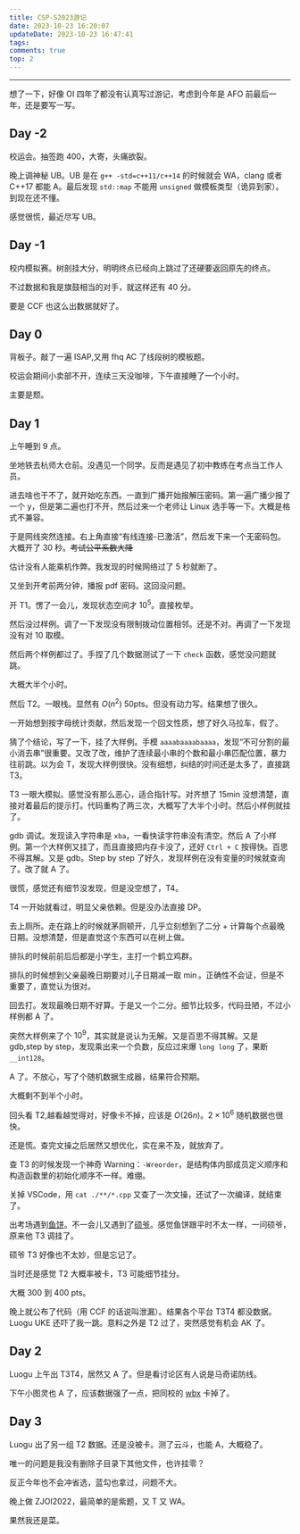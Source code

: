 ```yaml
---
title: CSP-S2023游记
date: 2023-10-23 16:20:07
updateDate: 2023-10-23 16:47:41
tags:
comments: true
top: 2
---
```


---
<!--more-->

想了一下，好像 OI 四年了都没有认真写过游记，考虑到今年是 AFO 前最后一年，还是要写一写。

## Day -2

校运会。抽签跑 400，大寄，头痛欲裂。

晚上调神秘 UB。UB 是在 `g++ -std=c++11/c++14` 的时候就会 WA，clang 或者 C++17 都能 A。最后发现 `std::map` 不能用 `unsigned` 做模板类型（诡异到家）。到现在还不懂。

感觉很慌，最近尽写 UB。

## Day -1

校内模拟赛。树剖挂大分，明明终点已经向上跳过了还硬要返回原先的终点。

不过数据和我是旗鼓相当的对手，就这样还有 40 分。

要是 CCF 也这么出数据就好了。

## Day 0

背板子。敲了一遍 ISAP,又用 fhq AC 了线段树的模板题。

校运会期间小卖部不开，连续三天没咖啡，下午直接睡了一个小时。

主要是颓。

## Day 1

上午睡到 9 点。

坐地铁去杭师大仓前。没遇见一个同学。反而是遇见了初中教练在考点当工作人员。

进去啥也干不了，就开始吃东西。一直到广播开始报解压密码。第一遍广播少报了一个 y，但是第二遍也打不开，然后过来一个老师让 Linux 选手等一下。大概是格式不兼容。

于是网线突然连接。右上角直接“有线连接-已激活”，然后发下来一个无密码包。大概开了 30 秒。~~考试公平系数大降~~

估计没有人能乘机作弊。我发现的时候网络过了 5 秒就断了。

又坐到开考前两分钟，播报 pdf 密码。这回没问题。

开 T1。愣了一会儿，发现状态空间才 $10^5$。直接枚举。

然后没过样例。调了一下发现没有限制拨动位置相邻。还是不对。再调了一下发现没有对 10 取模。

然后两个样例都过了。手捏了几个数据测试了一下 `check` 函数，感觉没问题就跳。

大概大半个小时。

然后 T2。一眼栈。显然有 $O(n^2)$ 50pts。但没有动力写。结果想了很久。

一开始想到按字母统计贡献，然后发现一个回文性质，想了好久马拉车，假了。

猜了个结论，写了一下，挂了大样例。手模 `aaaabaaaabaaaa`，发现“不可分割的最小消去串”很重要。又改了改，维护了连续最小串的个数和最小串匹配位置，暴力往前跳。以为会 T，发现大样例很快。没有细想，纠结的时间还是太多了，直接跳 T3。

T3 一眼大模拟。感觉没有那么恶心，适合指针写。对齐想了 15min 没想清楚，直接对着最后的提示打。代码重构了两三次，大概写了大半个小时。然后小样例就挂了。

gdb 调试。发现读入字符串是 `xba`，一看快读字符串没有清空。然后 A 了小样例。第一个大样例又挂了，而且直接把内存卡没了，还好 `Ctrl + C` 按得快。百思不得其解。又是 gdb。Step by step 了好久，发现样例在没有变量的时候就查询了。改了就 A 了。

很慌，感觉还有细节没发现，但是没空想了，T4。

T4 一开始就看过，明显父亲依赖。但是没办法直接 DP。

去上厕所。走在路上的时候就茅厕顿开，几乎立刻想到了二分 + 计算每个点最晚日期。没想清楚，但是直觉这个东西可以在树上做。

排队的时候前前后后都是小学生，主打一个鹤立鸡群。

排队的时候想到父亲最晚日期要对儿子日期减一取 $\min$。正确性不会证，但是不重要了，直觉认为很对。

回去打。发现最晚日期不好算。于是又一个二分。细节比较多，代码丑陋，不过小样例都 A 了。

突然大样例来了个 $10^9$，其实就是说认为无解。又是百思不得其解。又是 gdb,step by step，发现乘出来一个负数，反应过来爆 `long long` 了，果断 `__int128`。

A 了。不放心，写了个随机数据生成器，结果符合预期。

大概剩不到半个小时。

回头看 T2,越看越觉得对，好像卡不掉，应该是 $O(26n)$。$2\times 10^6$ 随机数据也很快。

还是慌。查完文操之后居然又想优化，实在来不及，就放弃了。

查 T3 的时候发现一个神奇 Warning：`-Wreorder`，是结构体内部成员定义顺序和构造函数里的初始化顺序不一样。难绷。

关掉 VSCode，用 `cat ./**/*.cpp` 又查了一次文操，还试了一次编译，就结束了。

出考场遇到[鱼饼](https://www.luogu.com.cn/user/333119)。不一会儿又遇到了[硕爷](https://www.luogu.com.cn/user/461426)。感觉鱼饼跟平时不太一样，一问硕爷，原来他 T3 调挂了。

硕爷 T3 好像也不太妙，但是忘记了。

当时还是感觉 T2 大概率被卡，T3 可能细节挂分。

大概 300 到 400 pts。

晚上就公布了代码（用 CCF 的话说叫泄漏）。结果各个平台 T3T4 都没数据。Luogu UKE 还吓了我一跳。意料之外是 T2 过了，突然感觉有机会 AK 了。

## Day 2

Luogu 上午出 T3T4，居然又 A 了。但是看讨论区有人说是马奇诺防线。

下午小图灵也 A 了，应该数据强了一点，把同校的 [wbx](https://www.luogu.com.cn/user/415701) 卡掉了。

## Day 3

Luogu 出了另一组 T2 数据。还是没被卡。测了云斗，也能 A，大概稳了。

唯一的问题是我没有删除子目录下其他文件，也许挂零？

反正今年也不会冲省选，蓝勾也拿过，问题不大。

晚上做 ZJOI2022，最简单的是紫题，又 T 又 WA。

果然我还是菜。

